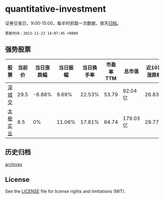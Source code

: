 # quantitative-investment

证券交易日，9:00-15:00，每半时抓取一次数据，按天[归档](archives)。

`更新时间：2023-11-23 14:07:45 +0800`

## 强势股票

|股票|当前价|当日涨跌幅|当日振幅|当日换手率|市盈率TTM|总市值|近10日涨跌幅|
|----|----|----|----|----|----|----|----|
|[深城交](https://xueqiu.com/S/SZ301091)|29.5|-6.88%|9.69%|22.53%|53.79|92.04亿|26.83%|
|[太极实业](https://xueqiu.com/S/SH600667)|8.5|0%|11.06%|17.81%|64.74|179.03亿|29.77%|

## 历史归档

[archives](archives)

## License

See the [LICENSE](LICENSE) file for license rights and limitations (MIT).